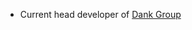 - Current head developer of [Dank Group](https://github.com/DankGroup)

<!---
Whoisthisguy9/Whoisthisguy9 is a ✨ special ✨ repository because its `README.md` (this file) appears on your GitHub profile.
You can click the Preview link to take a look at your changes.
--->
